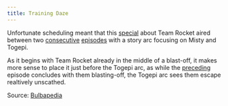 ```yaml
---
title: Training Daze
---
```

Unfortunate scheduling meant that this [special][SS012] about Team Rocket aired
between two [consecutive][AG044] [episodes][AG045] with a story arc focusing on
Misty and Togepi.

As it begins with Team Rocket already in the middle of a blast-off, it makes
more sense to place it just before the Togepi arc, as while the
[preceding][AG043] episode concludes with them blasting-off, the Togepi arc
sees them escape realtively unscathed.

Source: [Bulbapedia][source]

[source]: http://bulbapedia.bulbagarden.net/wiki/AG043#Plot
[AG043]: http://bulbapedia.bulbagarden.net/wiki/AG043
[AG044]: http://bulbapedia.bulbagarden.net/wiki/AG044
[AG045]: http://bulbapedia.bulbagarden.net/wiki/AG045
[SS012]: http://bulbapedia.bulbagarden.net/wiki/SS012
